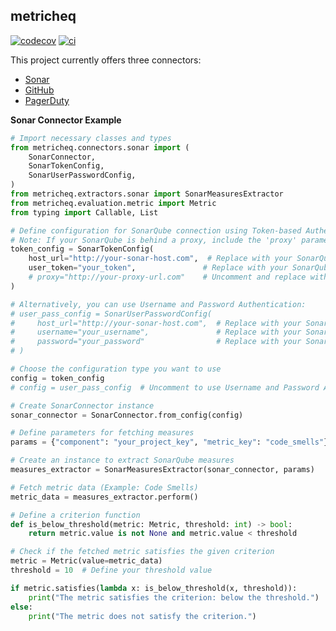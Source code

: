 ## metricheq
[![codecov](https://codecov.io/gh/YounesOMK/metricheq/graph/badge.svg?token=UCFOOO5F69)](https://codecov.io/gh/YounesOMK/metricheq)
[![ci](https://github.com/YounesOMK/metricheq/actions/workflows/ci.yml/badge.svg)](https://github.com/YounesOMK/metricheq/actions/workflows/ci.yml)

This project currently offers three connectors:

- [Sonar](https://www.sonarqube.org/)
- [GitHub](https://github.com/)
- [PagerDuty](https://www.pagerduty.com/)


**Sonar Connector Example**

```python
# Import necessary classes and types
from metricheq.connectors.sonar import (
    SonarConnector,
    SonarTokenConfig,
    SonarUserPasswordConfig,
)
from metricheq.extractors.sonar import SonarMeasuresExtractor
from metricheq.evaluation.metric import Metric
from typing import Callable, List

# Define configuration for SonarQube connection using Token-based Authentication
# Note: If your SonarQube is behind a proxy, include the 'proxy' parameter in the configuration.
token_config = SonarTokenConfig(
    host_url="http://your-sonar-host.com",  # Replace with your SonarQube host URL
    user_token="your_token",               # Replace with your SonarQube user token
    # proxy="http://your-proxy-url.com"    # Uncomment and replace with your proxy URL if needed
)

# Alternatively, you can use Username and Password Authentication:
# user_pass_config = SonarUserPasswordConfig(
#     host_url="http://your-sonar-host.com",  # Replace with your SonarQube host URL
#     username="your_username",               # Replace with your SonarQube username
#     password="your_password"                # Replace with your SonarQube password
# )

# Choose the configuration type you want to use
config = token_config
# config = user_pass_config  # Uncomment to use Username and Password Authentication

# Create SonarConnector instance
sonar_connector = SonarConnector.from_config(config)

# Define parameters for fetching measures
params = {"component": "your_project_key", "metric_key": "code_smells"}

# Create an instance to extract SonarQube measures
measures_extractor = SonarMeasuresExtractor(sonar_connector, params)

# Fetch metric data (Example: Code Smells)
metric_data = measures_extractor.perform()

# Define a criterion function
def is_below_threshold(metric: Metric, threshold: int) -> bool:
    return metric.value is not None and metric.value < threshold

# Check if the fetched metric satisfies the given criterion
metric = Metric(value=metric_data)
threshold = 10  # Define your threshold value

if metric.satisfies(lambda x: is_below_threshold(x, threshold)):
    print("The metric satisfies the criterion: below the threshold.")
else:
    print("The metric does not satisfy the criterion.")
```
